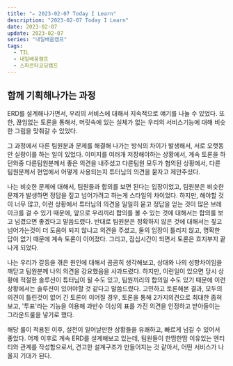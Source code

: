 ```yaml
---
title: "✏️ 2023-02-07 Today I Learn"
description: "2023-02-07 Today I Learn"
date: 2023-02-07
update: 2023-02-07
series: "내일배움캠프"
tags:
  - TIL
  - 내일배움캠프
  - 스파르타코딩캠프
---
```


## 함께 기획해나가는 과정

ERD를 설계해나가면서, 우리의 서비스에 대해서 지속적으로 얘기를 나눌 수 있었다.
또한, 끊임없는 토론을 통해서, 머릿속에 있는 실체가 없는 우리의 서비스기능에 대해 비슷한 그림을 맞춰갈 수 있었다.

그 과정에서 다른 팀원분과 문제를 해결해 나가는 방식의 차이가 발생해서, 서로 오랫동안 실랑이를 하는 일이 있었다.
이미지를 여러개 저장해야하는 상황에서, 계속 토론을 하던와중 다른팀원분께서 좋은 의견을 내주셨고 다른팀원 모두가 협의된 상황에서, 다른 팀원분께서 현업에서 어떻게 사용되는지 튜터님의 의견을 묻자고 제안주셨다.

나는 비슷한 문제에 대해서, 팀원들과 합의를 보면 된다는 입장이었고, 팀원분은 비슷한 문제가 발생하면 정답을 짚고 넘어가려고 하는게 스타일의 차이었다.
하지만, 해야할 것이 너무 많고, 이런 상황에서 튜터님의 의견을 일일히 묻고 정답을 얻는 것이 많은 브레이크를 걸 수 있기 때문에, 앞으로 우리끼리 합의를 볼 수 있는 것에 대해서는 합의를 보고 넘겼으면 좋겠다고 말씀드렸다. 반대로 팀원분은 정확하지 않은 것에 대해서는 짚고 넘어가는것이 더 도움이 되지 않냐고 의견을 주셨고, 둘의 입장이 틀리지 않고, 명확한 답이 없기 때문에 계속 토론이 이어졌다. 그리고, 점심시간이 되면서 토론은 흐지부지 끝나게 되었다.

나는 우리가 갈등을 겪은 원인에 대해서 곰곰히 생각해보고, 상대와 나의 성향차이임을 깨닫고 팀원분께 나의 의견을 강요했음을 사과드렸다. 하지만, 이런일이 있으면 당시 상황에 적절한 솔루션이 튜터님이 될 수도 있고, 팀원끼리의 합의일 수도 있기 때문에 이런 상황에서는 솔루션이 있어야할 것 같다고 말씀드렸다.
고민하고 토론해본 결과, 모두의 의견이 틀린것이 없어 긴 토론이 이어질 경우, 토론을 통해 2가지의견으로 최대한 좁혀보고, '투표'라는 기능을 이용해 과반수 이상의 표를 가진 의견을 인정하고 받아들이는 그라운드룰을 넣기로 했다.

해당 룰이 적용된 이후, 설전이 일어날만한 상황들을 유쾌하고, 빠르게 넘길 수 있어서 좋았다.
어제 이후로 계속 ERD를 설계해보고 있는데, 팀원들이 한땀한땀 이유있는 엔티티와 관계를 작성함으로서, 견고한 설계구조가 만들어지는 것 같아서, 어떤 서비스가 나올지 기대가 된다.
